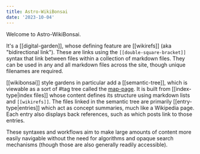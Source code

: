 ```yaml
---
title: Astro-WikiBonsai
date: '2023-10-04'
---
```


Welcome to Astro-WikiBonsai.

It's a [[digital-garden]], whose defining feature are [[wikirefs]] (aka "bidirectional link"). These are links using the `[[double-square-bracket]]` syntax that link between files within a collection of markdown files. They can be used in any and all markdown files across the site, though unique filenames are required.

[[wikibonsai]] style gardens in particular add a [[semantic-tree]], which is viewable as a sort of #tag tree called the [map-page](/map). It is built from [[index-type|index files]] whose content defines its structure using markdown lists and `[[wikirefs]]`. The files linked in the semantic tree are primarily [[entry-type|entries]] which act as concept summaries, much like a Wikipedia page. Each entry also displays back references, such as which posts link to those entries.

These syntaxes and workflows aim to make large amounts of content more easily navigable without the need for algorithms and opaque search mechanisms (though those are also generally readily accessible).
